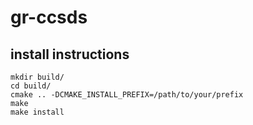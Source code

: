 # gr-ccsds


## install instructions

    mkdir build/
    cd build/
    cmake .. -DCMAKE_INSTALL_PREFIX=/path/to/your/prefix
    make
    make install
